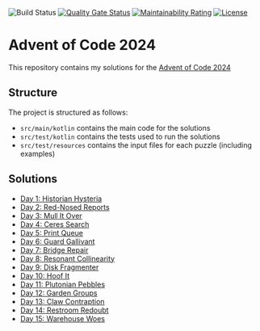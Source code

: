 ![Build Status](https://github.com/jwcarman/adventofcode2024/actions/workflows/maven.yml/badge.svg?branch=main)
[![Quality Gate Status](https://sonarcloud.io/api/project_badges/measure?project=jwcarman_adventofcode2024&metric=alert_status)](https://sonarcloud.io/summary/new_code?id=jwcarman_adventofcode2024)
[![Maintainability Rating](https://sonarcloud.io/api/project_badges/measure?project=jwcarman_adventofcode2024&metric=sqale_rating)](https://sonarcloud.io/summary/new_code?id=jwcarman_adventofcode2024)
[![License](https://img.shields.io/badge/License-Apache_2.0-blue.svg)](https://opensource.org/licenses/Apache-2.0)

# Advent of Code 2024

This repository contains my solutions for the [Advent of Code 2024](https://adventofcode.com/2024)

## Structure

The project is structured as follows:

* `src/main/kotlin` contains the main code for the solutions
* `src/test/kotlin` contains the tests used to run the solutions
* `src/test/resources` contains the input files for each puzzle (including examples)

## Solutions

* [Day 1: Historian Hysteria](src/test/kotlin/adventofcode/Day01Test.kt)
* [Day 2: Red-Nosed Reports](src/test/kotlin/adventofcode/Day02Test.kt)
* [Day 3: Mull It Over](src/test/kotlin/adventofcode/Day03Test.kt)
* [Day 4: Ceres Search](src/test/kotlin/adventofcode/Day04Test.kt)
* [Day 5: Print Queue](src/test/kotlin/adventofcode/Day05Test.kt)
* [Day 6: Guard Gallivant](src/test/kotlin/adventofcode/Day06Test.kt)
* [Day 7: Bridge Repair](src/test/kotlin/adventofcode/Day07Test.kt)
* [Day 8: Resonant Collinearity](src/test/kotlin/adventofcode/Day08Test.kt)
* [Day 9: Disk Fragmenter](src/test/kotlin/adventofcode/Day09Test.kt)
* [Day 10: Hoof It](src/test/kotlin/adventofcode/Day10Test.kt)
* [Day 11: Plutonian Pebbles](src/test/kotlin/adventofcode/Day11Test.kt)
* [Day 12: Garden Groups](src/test/kotlin/adventofcode/Day12Test.kt)
* [Day 13: Claw Contraption](src/test/kotlin/adventofcode/Day13Test.kt)
* [Day 14: Restroom Redoubt](src/test/kotlin/adventofcode/Day14Test.kt)
* [Day 15: Warehouse Woes](src/test/kotlin/adventofcode/Day15Test.kt)

